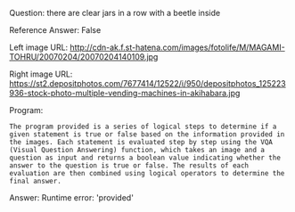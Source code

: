 Question: there are clear jars in a row with a beetle inside

Reference Answer: False

Left image URL: http://cdn-ak.f.st-hatena.com/images/fotolife/M/MAGAMI-TOHRU/20070204/20070204140109.jpg

Right image URL: https://st2.depositphotos.com/7677414/12522/i/950/depositphotos_125223936-stock-photo-multiple-vending-machines-in-akihabara.jpg

Program:

```
The program provided is a series of logical steps to determine if a given statement is true or false based on the information provided in the images. Each statement is evaluated step by step using the VQA (Visual Question Answering) function, which takes an image and a question as input and returns a boolean value indicating whether the answer to the question is true or false. The results of each evaluation are then combined using logical operators to determine the final answer.
```
Answer: Runtime error: 'provided'

